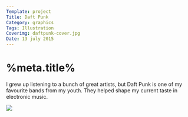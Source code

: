 ```yaml
---
Template: project
Title: Daft Punk
Category: graphics
Tags: Illustration
Coverimg: daftpunk-cover.jpg
Date: 13 july 2015
---
```


# %meta.title%

I grew up listening to a bunch of great artists, but Daft Punk is one of my favourite bands from my youth. They helped shape my current taste in electronic music. 

<img src="/assets/%meta.category%/daftpunk-hd.jpg">